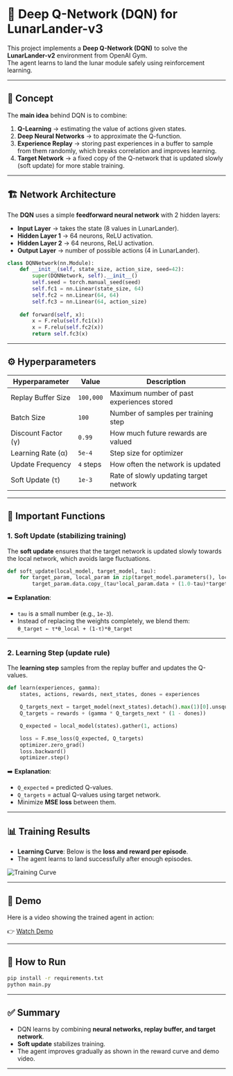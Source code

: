 
# 🚀 Deep Q-Network (DQN) for LunarLander-v3

This project implements a **Deep Q-Network (DQN)** to solve the **LunarLander-v2** environment from OpenAI Gym.  
The agent learns to land the lunar module safely using reinforcement learning.

---

## 📌 Concept

The **main idea** behind DQN is to combine:
1. **Q-Learning** → estimating the value of actions given states.  
2. **Deep Neural Networks** → to approximate the Q-function.  
3. **Experience Replay** → storing past experiences in a buffer to sample from them randomly, which breaks correlation and improves learning.  
4. **Target Network** → a fixed copy of the Q-network that is updated slowly (soft update) for more stable training.

---

## 🏗️ Network Architecture

The **DQN** uses a simple **feedforward neural network** with 2 hidden layers:

- **Input Layer** → takes the state (8 values in LunarLander).  
- **Hidden Layer 1** → 64 neurons, ReLU activation.  
- **Hidden Layer 2** → 64 neurons, ReLU activation.  
- **Output Layer** → number of possible actions (4 in LunarLander).  

```python
class DQNNetwork(nn.Module):
    def __init__(self, state_size, action_size, seed=42):
        super(DQNNetwork, self).__init__()
        self.seed = torch.manual_seed(seed)
        self.fc1 = nn.Linear(state_size, 64)
        self.fc2 = nn.Linear(64, 64)
        self.fc3 = nn.Linear(64, action_size)
        
    def forward(self, x):
        x = F.relu(self.fc1(x))
        x = F.relu(self.fc2(x))
        return self.fc3(x)
```

---

## ⚙️ Hyperparameters

| Hyperparameter        | Value        | Description |
|-----------------------|-------------|-------------|
| Replay Buffer Size    | `100,000`   | Maximum number of past experiences stored |
| Batch Size            | `100`       | Number of samples per training step |
| Discount Factor (γ)   | `0.99`      | How much future rewards are valued |
| Learning Rate (α)     | `5e-4`      | Step size for optimizer |
| Update Frequency      | `4` steps   | How often the network is updated |
| Soft Update (τ)       | `1e-3`      | Rate of slowly updating target network |

---

## 🔑 Important Functions

### 1. Soft Update (stabilizing training)
The **soft update** ensures that the target network is updated slowly towards the local network, which avoids large fluctuations.

```python
def soft_update(local_model, target_model, tau):
    for target_param, local_param in zip(target_model.parameters(), local_model.parameters()):
        target_param.data.copy_(tau*local_param.data + (1.0-tau)*target_param.data)
```

➡️ **Explanation**:  
- `tau` is a small number (e.g., `1e-3`).  
- Instead of replacing the weights completely, we blend them:  
  `θ_target ← τ*θ_local + (1-τ)*θ_target`  

---

### 2. Learning Step (update rule)
The **learning step** samples from the replay buffer and updates the Q-values.

```python
def learn(experiences, gamma):
    states, actions, rewards, next_states, dones = experiences

    Q_targets_next = target_model(next_states).detach().max(1)[0].unsqueeze(1)
    Q_targets = rewards + (gamma * Q_targets_next * (1 - dones))

    Q_expected = local_model(states).gather(1, actions)

    loss = F.mse_loss(Q_expected, Q_targets)
    optimizer.zero_grad()
    loss.backward()
    optimizer.step()
```

➡️ **Explanation**:  
- `Q_expected` = predicted Q-values.  
- `Q_targets` = actual Q-values using target network.  
- Minimize **MSE loss** between them.

---

## 📊 Training Results

- **Learning Curve**: Below is the **loss and reward per episode**.  
- The agent learns to land successfully after enough episodes.

![Training Curve](training_curve.png)

---

## 🎥 Demo

Here is a video showing the trained agent in action:  

👉 [Watch Demo](https://www.youtube.com/watch?v=4a8Y2Z6jH6M)

---

## 📌 How to Run

```bash
pip install -r requirements.txt
python main.py
```

---

## ✅ Summary

- DQN learns by combining **neural networks, replay buffer, and target network**.  
- **Soft update** stabilizes training.  
- The agent improves gradually as shown in the reward curve and demo video.

---
